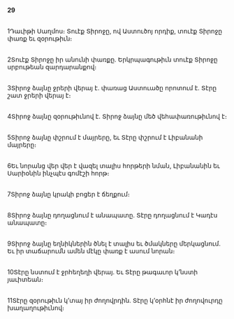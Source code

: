 **29**

\
1Դաւիթի Սաղմոս։ Տուէք Տիրոջը, ով Աստուծոյ որդիք, տուէք Տիրոջը փառք եւ զօրութիւն։

\
2Տուէք Տիրոջը իր անունի փառքը. Երկրպագութիւն տուէք Տիրոջը սրբութեան զարդարանքով։

\
3Տիրոջ ձայնը ջրերի վերայ է. փառաց Աստուածը որոտում է. Տէրը շատ ջրերի վերայ է։

\
4Տիրոջ ձայնը զօրութիւնով է. Տիրոջ ձայնը մեծ վեհափառութիւնով է։

\
5Տիրոջ ձայնը փշրում է մայրերը, եւ Տէրը փշրում է Լիբանանի մայրերը։

\
6Եւ նորանց վեր վեր է վազել տալիս հորթերի նման, Լիբանանին եւ Սարիօնին ինչպէս գոմէշի հորթ։

\
7Տիրոջ ձայնը կրակի բոցեր է ճեղքում։

\
8Տիրոջ ձայնը դողացնում է անապատը. Տէրը դողացնում է Կադէս անապատը։

\
9Տիրոջ ձայնը եղնիկներին ծնել է տալիս եւ ծմակները մերկացնում. Եւ իր տաճարումն ամեն մէկը փառք է ասում նորան։

\
10Տէրը նստում է ջրհեղեղի վերայ. Եւ Տէրը թագաւոր կ’նստի յաւիտեան։

\
11Տէրը զօրութիւն կ’տայ իր ժողովրդին. Տէրը կ’օրհնէ իր ժողովուրդը խաղաղութիւնով։
